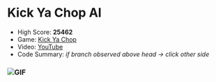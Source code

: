 # Kick Ya Chop AI
* High Score: **25462**
* Game: [Kick Ya Chop](https://www.addictinggames.com/clicker/kick-ya-chop)
* Video: [YouTube](https://youtu.be/Mxn8CSJnF1w)
* Code Summary: *if branch observed above head &rarr; click other side*
### ![GIF](https://media.giphy.com/media/hW9WiFcbMzgW11SBMN/giphy.gif)
